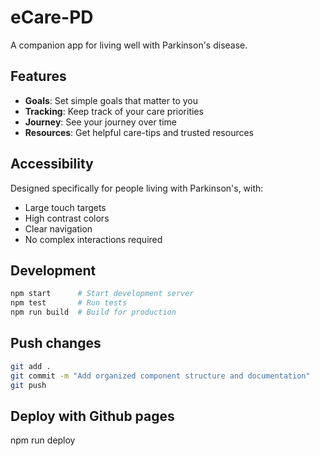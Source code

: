 # eCare-PD

A companion app for living well with Parkinson's disease.

## Features

- **Goals**: Set simple goals that matter to you
- **Tracking**: Keep track of your care priorities
- **Journey**: See your journey over time
- **Resources**: Get helpful care-tips and trusted resources

## Accessibility

Designed specifically for people living with Parkinson's, with:

- Large touch targets
- High contrast colors
- Clear navigation
- No complex interactions required

## Development

```bash
npm start      # Start development server
npm test       # Run tests
npm run build  # Build for production
```

## Push changes

```bash
git add .
git commit -m "Add organized component structure and documentation"
git push
```

## Deploy with Github pages

npm run deploy

